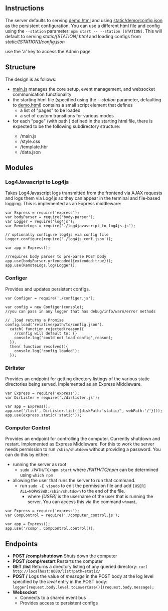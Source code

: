 ## Instructions

The server defaults to serving [demo.html](static/demo.html) and using [static/demo/config.json]() as the persistent configuration. You can use a different html file and config using the `--station` parameter: `npm start -- --station [STATION]`. This will default to serving _static/[STATION].html_ and loading configs from _static/[STATION]/config.json_

use the 'a' key to access the Admin page.

## Structure
The design is as follows:

* [main.js](static/js/main.js) manages the core setup, event management, and websocket communication functionality
* the starting html file (specified using the _--station_ parameter, defaulting to [demo.html](static/demo.html)) contains a small script element that defines 
    - a list of "pages" to be loaded
    - a set of custom transitions for various modes
* for each "page" (with path <PagePath>) defined in the starting html file, there is expected to be the following subdirectory structure:
    - <PagePath>/main.js
    - <PagePath>/style.css
    - <PagePath>/template.hbr
    - <PagePath>/data.json

## Modules

### Log4Javascript to Log4js

Takes Log4Javascript logs transmitted from the frontend via AJAX requests
and logs them via Log4js so they can appear 
in the terminal and file-based logging. 
This is implemented as an Express middleware:

```
var Express = require('express');
var bodyParser = require('body-parser');
var Logger = require('log4js');
var RemoteLogs = require('./log4javascript_to_log4js.js');

// optionally configure log4js via config file
Logger.configure(require('./log4js_conf.json'));

var app = Express();

//requires body parser to pre-parse POST body
app.use(bodyParser.urlencoded({extended:true}));
app.use(RemoteLogs.log(Logger));
```

### Configer

Provides and updates persistent configs. 

```
var Configer = require('./configer.js');

var config = new Configer(console);
//you can pass in any logger that has debug/info/warn/error methods

// .load returns a Promise
config.load('relative/path/to/config.json').
  catch( function rejected(reason){
    //config will default to: {}
    console.log('could not load config',reason);
  }).
  then( function resolved(){
    console.log('config loaded');
  });
```

### Dirlister

Provides an endpoint for getting directory listings of the various 
static directories being served. Implemented as an Express Middleware.

```
var Express = require('express');
var DirLister = require('./dirlister.js');

var app = Express();
app.use('/list', DirLister.list([{diskPath:'static/', webPath:'/'}]));
app.use(express.static('static'));
```

### Computer Control

Provides an endpoint for controlling the computer.
Currently shutdown and restart. Implemented as Express Middleware.
For this to work the server needs permission to run `/sbin/shutdown` 
without providing a password. You can do this by either:

* running the server as root
  - `sudo /PATH/TO/npm start` where _/PATH/TO/npm_ can be determined using `which npm` 
* allowing the user that runs the server to run that command.
  - run `sudo -E visudo` to edit the permission file and add `[USER] ALL=NOPASSWD:/sbin/shutdown` to the end of the file.
    * where _[USER]_ is the username of the user that is running the server. 
You can access this via the command `whoami`.

```
var Express = require('express');
var CompControl = require('./computer_control.js');

var app = Express();
app.use('/comp', CompControl.control());
```

## Endpoints

* **POST /comp/shutdown** Shuts down the computer
* **POST /comp/restart** Restarts the computer
* **GET /list** Returns a directory listing of any queried directory:
`curl http://localhost:8080/list?path=static/`
* **POST /** Logs the value of _message_ in the POST body
at the log level specified by the _level_ entry in the POST body:
`logger[request.body.level.toLowerCase()](request.body.message);`
* **Websocket**
  - Connects to a shared event bus
  - Provides access to persistent configs
